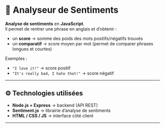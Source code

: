 # 🧠 Analyseur de Sentiments

**Analyse de sentiments** en **JavaScript**.  
Il permet de rentrer une phrase en anglais et d’obtenir :  
- un **score** → somme des poids des mots positifs/négatifs trouvés  
- un **comparatif** → score moyen par mot (permet de comparer phrases longues et courtes)  

Exemples :  
- `"I love it!"` → score positif  
- `"It's really bad, I hate that!"` → score négatif  

---

## ⚙️ Technologies utilisées
- **Node.js + Express** → backend (API REST)  
- **Sentiment.js** → librairie d’analyse de sentiments  
- **HTML / CSS / JS** → interface côté client  

---


